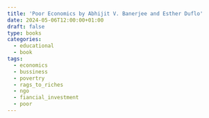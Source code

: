 ```yaml
---
title: 'Poor Economics by Abhijit V. Banerjee and Esther Duflo'
date: 2024-05-06T12:00:00+01:00
draft: false
type: books
categories:
  - educational
  - book
tags:
  - economics
  - bussiness
  - povertry
  - rags_to_riches
  - ngo
  - fiancial_investment
  - poor
---
```


